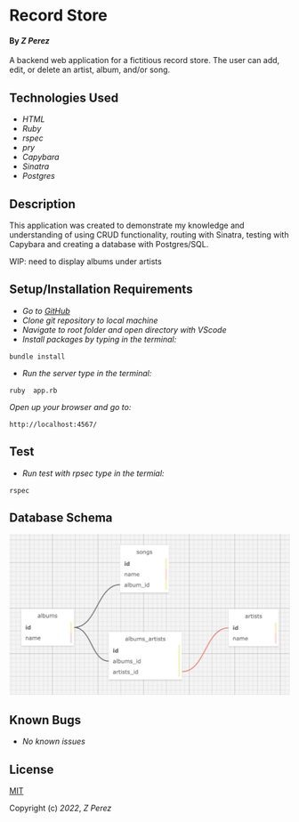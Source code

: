 # Record Store

#### By _**Z Perez**_

A backend web application for a fictitious record store. The user can add, edit, or delete an artist, album, and/or song.

## Technologies Used

* _HTML_
* _Ruby_
* _rspec_
* _pry_
* _Capybara_
* _Sinatra_
* _Postgres_


## Description

This application was created to demonstrate my knowledge and understanding of using CRUD functionality, routing with Sinatra, testing with Capybara and creating a database with Postgres/SQL.

WIP: need to display albums under artists

## Setup/Installation Requirements

* _Go to [GitHub](https://github.com/zperez0/record_store)_
* _Clone git repository to local machine_
* _Navigate to root folder and open directory with VScode_
* _Install packages by typing in the terminal:_
```
bundle install
```

* _Run the server type in the terminal:_
```
ruby  app.rb
```

_Open up your browser and go to:_
```
http://localhost:4567/
```

## Test

* _Run test with rpsec type in the termial:_
```
rspec
```

## Database Schema
![record store schema image](/public/record_schema.png)

## Known Bugs
* _No known issues_

## License
[MIT](https://choosealicense.com/licenses/mit/)

Copyright (c) _2022_, _Z Perez_